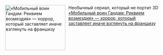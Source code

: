<!--2025-01-12 10:15:15-->
<div class="yb">
  <div class="rss smaller1 kino_kino"><a href="https://www.kino-teatr.ru/kino/art/animation/7746/" title="«Мобильный воин Гандам: Реквием возмездия» — хоррор, который заставляет иначе взглянуть на франшизу"><img src="https://www.kino-teatr.ru/art/6/4/7746/poster.jpg" width="196" height="147" align="left" hspace="5" style="margin: 0px 10px 0px 5px" alt="«Мобильный воин Гандам: Реквием возмездия» — хоррор, который заставляет иначе взглянуть на франшизу"/></a>Необычный сериал, который не портит 3D <br><a class="light" href="https://www.kino-teatr.ru/kino/art/animation/7746/">«Мобильный воин Гандам: Реквием возмездия» — хоррор, который заставляет иначе взглянуть на франшизу</a></div>
</div>
